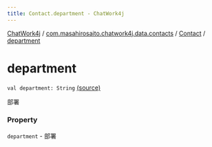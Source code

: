 ```yaml
---
title: Contact.department - ChatWork4j
---
```


[ChatWork4j](../../index.md) / [com.masahirosaito.chatwork4j.data.contacts](../index.md) / [Contact](index.md) / [department](.)

# department

`val department: String` [(source)](https://github.com/MasahiroSaito/ChatWork4j/tree/master/src/main/kotlin/com/masahirosaito/chatwork4j/data/contacts/Contact.kt#L22)

部署

### Property

`department` - 部署